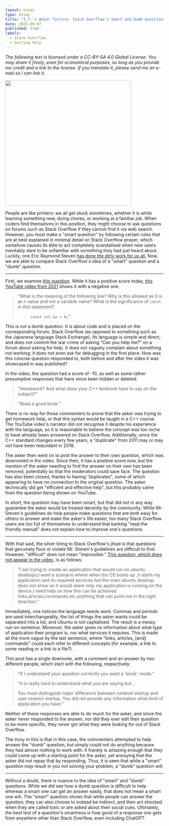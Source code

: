 ```yaml
---
layout: essay
type: essay
title: "I.T.'s Water Torture: Stack Overflow's Smart and Dumb Questions"
date: 2023-09-07
published: true
labels:
  - Stack Overflow
  - Getting help
---
```

*The following text is licensed under a CC-BY-SA 4.0 Global License. You may share it freely, even for economical purposes, so long as you provide me credit and a link to the license. If you translate it, please send me an e-mail so I can link it.*

<img width="400px" class="rounded float-start pe-4" src="https://upload.wikimedia.org/wikipedia/commons/f/f3/Richard_Stallman_by_Anders_Brenna_01.jpg">

People are like printers: we all get stuck sometimes, whether it is while learning something new, doing chores, or working at a familiar job. When coders find themselves in this position, they might choose to ask questions on forums such as Stack Overflow if they cannot find it via web search. However, you must make a "smart question" by following certain rules that are at best explained in minimal detail on Stack Overflow proper, which somehow causes its élite to act completely scandalised when new users inevitably dare to be unfamiliar with something they had just heard about. Luckily, one Eric Raymond Steven [has done the dirty work for us all.](https://www.markdownguide.org/basic-syntax#links) Now, we are able to compare Stack Overflow's idea of a "smart" question and a "dumb" question.

---

First, we examine [this question](https://stackoverflow.com/questions/50359481/initialization-of-a-constant-reference-with-a-number). While it has a positive score today, [this YouTube video from 2021](https://youtu.be/IbDAmvUwo5c?si=NEe06aFQvB5T3Iiz&t=278) shows it with a negative one.

> "What is the meaning of the following line? Why is this allowed as 0 is an r-value and not a variable name? What is the significance of `const` in this statement?
>
>>`const int &x = 0;`"

This is *not* a dumb question. It is about code and is placed on the corresponding forum, Stack Overflow (as opposed to something such as the Japanese language Stack Exchange). Its language is simple and direct, and does not commit the war crime of asking "Can you help me?" on a forum about asking for help. It does not vaguely complain about something not working; it does not even ask for debugging in the first place. How was this concise question responded to, both before and after the video it was showcased in was published?

In the video, the question had a score of -10, as well as some rather presumptive responses that have since been hidden or deleted:

> "Homework? And what does your C++ textbook have to say on the subject?"

> "Read a good book."

There is no way for those commenters to prove that the asker was trying to get homework help, or that this syntax would be taught in a C++ course. The YouTube video's narrator did not recognise it despite his experience with the language, so it is reasonable to believe the concept was too niche to have already been answered on Stack Overflow. Additionally, since the C++ standard changes every few years, a "duplicate" from 2011 may or may not have been redundant in 2018.

The asker then went on to post the answer to their own question, which was downvoted in the video. Since then, it has a positive score now, but the mention of the asker needing to find the answer on their own has been removed, potentially so that the moderators could save face. The question has also been closed, thanks to having "duplicates", some of which appearing to have no connection to the original question. The asker technically did get "efficient and effective help", but this probably came from the question being shown on YouTube.

In short, the question may have been smart, but that did not in any way guarantee the asker would be treated decently by the community. While Mr. Steven's guidelines do help people make questions that are both easy for others to answer and make the asker's life easier, too many Stack Overflow users are too full of themselves to understand that barking "read the friendly manual" does not explain *how* to improve one's questions. 

---
With that said, the silver lining to Stack Overflow's jihad is that questions that genuinely flout or violate Mr. Steven's guidelines are difficult to find. However, "difficult" does not mean "impossible." [This question, which does not appear in the video](https://stackoverflow.com/questions/9404588/ubuntu-gui-application), is as follows:

> "I am trying to create an application that would run on ubuntu desktops,I want a scenario where when the OS boots up ,it starts my application and its required services but the main ubuntu desktop does not show so it would seem only my application is running on the device,I need help on how this can be achieved links,articles,commands etc,anything that can point me in the right direction."

Immediately, one notices the language needs work. Commas and periods are used interchangeably, the list of things the asker wants could be separated into a list, and Ubuntu is not capitalised. The result is a messy run-on sentence. Moreover, the asker gives no information about what type of application their program is, nor what services it requires. This is made all the more vague by the last sentence, where "links, articles, [and] commands" could each refer to different concepts (for example, a link to some reading or a link to a file?).

This post has a single downvote, with a comment and an answer by two different people, which start with the following, respectively:

> "If I understand your question correctly you want a 'kiosk' mode."

> "It is really hard to understand what you are saying but...
> 
> You must distinguish major difference between runlevel startup and user session startup. You did not provide any information what kind of application you have."

Neither of these responses are able to do much for the asker, and since the asker never responded to the answer, nor did they ever edit their question to be more specific, they never got what they were looking for out of Stack Overflow.

The irony in this is that in this case, the commenters attempted to help answer the "dumb" question, but simply could not do anything because they had almost nothing to work with. It frankly is amazing enough that they could come up with a starting point for the asker, yet annoying that the asker did not repay that by responding. Thus, it is seen that while a "smart" question *may* result in you not solving your problem, a "dumb" question *will*.

***
Without a doubt, there is nuance to the idea of "smart" and "dumb" questions. While we did see how a dumb question is difficult to help whereas a smart one can get an answer easily, that does not mean a smart one will. The "smart" question shows that while people can answer the question, they can also choose to instead be indirect, and then act shocked when they are called toxic or are asked about their social cues. Ultimately, the best test of a question's smartness is how good of a response one gets from anywhere other than Stack Overflow, even including ChatGPT. 
